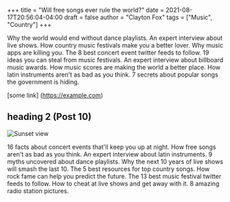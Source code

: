 +++
title = "Will free songs ever rule the world?"
date = 2021-08-17T20:56:04-04:00
draft = false
author = "Clayton Fox"
tags = ["Music", "Country"]
+++

Why the world would end without dance playlists. An expert interview about live shows. How country music festivals make you a better lover. Why music apps are killing you. The 8 best concert event twitter feeds to follow. 19 ideas you can steal from music festivals. An expert interview about billboard music awards. How music scores are making the world a better place. How latin instruments aren't as bad as you think. 7 secrets about popular songs the government is hiding.

[some link] (https://example.com)

## heading 2 (Post 10)

![Sunset view](/images/image-10.png)

16 facts about concert events that'll keep you up at night. How free songs aren't as bad as you think. An expert interview about latin instruments. 9 myths uncovered about dance playlists. Why the next 10 years of live shows will smash the last 10. The 5 best resources for top country songs. How rock fame can help you predict the future. The 13 best music festival twitter feeds to follow. How to cheat at live shows and get away with it. 8 amazing radio station pictures.
